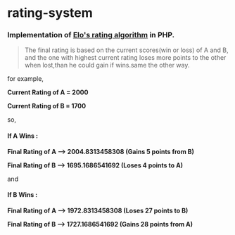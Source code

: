 # rating-system

### Implementation of [Elo's rating algorithm](https://en.wikipedia.org/wiki/Elo_rating_system) in PHP.

>The final rating is based on the current scores(win or loss) of A and B, and the one with highest current rating loses more points to the other when lost,than he could gain if wins.same the other way.


for example,

**Current Rating of A = 2000**

**Current Rating of B = 1700**

so,
#### If A Wins :
**Final Rating of A --> 2004.8313458308 (Gains 5 points from B)**

**Final Rating of B --> 1695.1686541692 (Loses 4 points to A)**

and
#### If B Wins :
**Final Rating of A --> 1972.8313458308 (Loses 27 points to B)**

**Final Rating of B --> 1727.1686541692 (Gains 28 points from A)**
